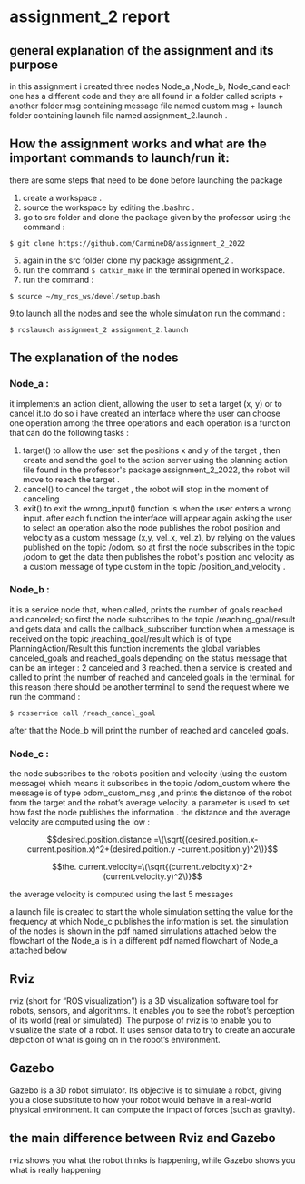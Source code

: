 # assignment_2 report
## general explanation of the assignment and its purpose
in this assignment i created three nodes Node_a ,Node_b, Node_cand each one has a different code and they are all found in a folder called scripts + another folder msg containing message file named custom.msg + launch folder containing launch file named assignment_2.launch .
## How the assignment works and what are the important commands to launch/run it:

there are some steps that need to be done before launching the package 
1. create a workspace .
2. source the workspace by editing the .bashrc .
3. go to src folder and clone the package given by the professor using the command :
 
`$ git clone https://github.com/CarmineD8/assignment_2_2022 ` 

5. again in the src folder clone my package assignment_2 .
6. run the command `$ catkin_make` in the terminal opened in workspace.
7. run the command :  

`$ source ~/my_ros_ws/devel/setup.bash `

9.to launch all the nodes and see the whole simulation run the command :

`$ roslaunch assignment_2 assignment_2.launch`
## The explanation of the nodes
### Node_a :
it implements an action client, allowing the user to set a target (x, y) or to cancel it.to do so i have created an interface where the user can choose one operation among the three operations and each operation is a function that can do the following tasks :
1. target() to allow the user set the positions x and y of the target , then create and send the goal to the action server using the planning action file found in the professor's package assignment_2_2022, the robot will move to reach the target .
2. cancel() to cancel the target , the robot will stop in the moment of canceling
3. exit() to exit 
the wrong_input() function is when the user enters a wrong input.
after each function the interface will appear again asking the user to select an operation
also the node publishes the robot position and velocity as a custom message (x,y, vel_x, vel_z), by relying on the values
published on the topic /odom. so at first the node subscribes in the topic /odom to get the data then publishes the robot's position and velocity as a custom message of type custom in the topic /position_and_velocity .

### Node_b :
it is a service node that, when called, prints the number of goals reached and canceled; so first the node subscribes to the topic /reaching_goal/result and gets data and calls the callback_subscriber function when a message is received on the topic /reaching_goal/result which is of type PlanningAction/Result,this function increments the global variables canceled_goals and reached_goals depending on the status message that can be an integer : 2 canceled and 3 reached.
then a service is created and called to print the number of reached and canceled goals in the terminal.
for this reason there should be another terminal to send the request where we run the command :

`$ rosservice call /reach_cancel_goal`

after that the Node_b will print the number of reached and canceled goals.

### Node_c :  
the  node subscribes to the robot’s position and velocity (using the custom message)  which means it subscribes in the topic /odom_custom where the message is of type odom_custom_msg ,and prints the distance of the robot from the target and the robot’s average velocity. a parameter is used to set how fast the node publishes the information .
the distance and the average velocity are computed using the low :

$$desired.position.distance =\(\sqrt{(desired.position.x-current.position.x)^2+(desired.poition.y -current.position.y)^2\)}$$ 

$$the. current.velocity=\(\sqrt{(current.velocity.x)^2+(current.velocity.y)^2\)}$$ 

the average velocity is computed using the last 5 messages

a launch file is created to start the whole simulation setting the value for the frequency at which Node_c publishes the information is set.
the simulation of the nodes is shown in the pdf named simulations attached below
the flowchart of the Node_a is in a different pdf named flowchart of Node_a attached below  

## Rviz
rviz (short for “ROS visualization”) is a 3D visualization software tool for robots, sensors, and algorithms. It enables you to see the robot’s perception of its world (real or simulated).
The purpose of rviz is to enable you to visualize the state of a robot. It uses sensor data to try to create an accurate depiction of what is going on in the robot’s environment.

## Gazebo
Gazebo is a 3D robot simulator. Its objective is to simulate a robot, giving you a close substitute to how your robot would behave in a real-world physical environment. It can compute the impact of forces (such as gravity).

## the main difference between Rviz and Gazebo 
rviz shows you what the robot thinks is happening, while Gazebo shows you what is really happening

